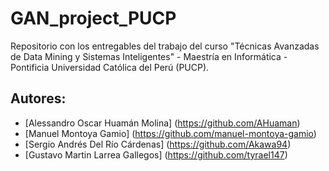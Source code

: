 # GAN_project_PUCP
Repositorio con los entregables del trabajo del curso "Técnicas Avanzadas de Data Mining y Sistemas Inteligentes" - Maestría en  Informática - Pontificia Universidad Católica del Perú (PUCP).

## Autores:
- [Alessandro Oscar Huamán Molina] (https://github.com/AHuaman)
- [Manuel Montoya Gamio] (https://github.com/manuel-montoya-gamio)
- [Sergio Andrés Del Río Cárdenas] (https://github.com/Akawa94)
- [Gustavo Martin Larrea Gallegos] (https://github.com/tyrael147)
